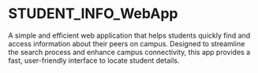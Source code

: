 # STUDENT_INFO_WebApp
A simple and efficient web application that helps students quickly find and access information about their peers on campus. Designed to streamline the search process and enhance campus connectivity, this app provides a fast, user-friendly interface to locate student details.
